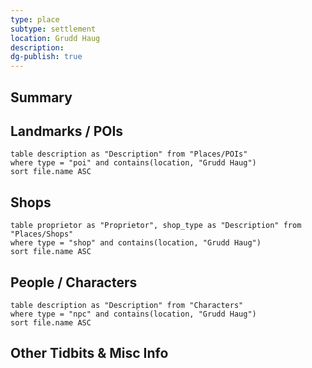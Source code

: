 ```yaml
---
type: place
subtype: settlement
location: Grudd Haug
description: 
dg-publish: true
---
```

## Summary

## Landmarks / POIs

```dataview
table description as "Description" from "Places/POIs"
where type = "poi" and contains(location, "Grudd Haug")
sort file.name ASC
```

## Shops
```dataview
table proprietor as "Proprietor", shop_type as "Description" from "Places/Shops"
where type = "shop" and contains(location, "Grudd Haug")
sort file.name ASC
```

## People / Characters
```dataview
table description as "Description" from "Characters"
where type = "npc" and contains(location, "Grudd Haug")
sort file.name ASC
```

## Other Tidbits & Misc Info
